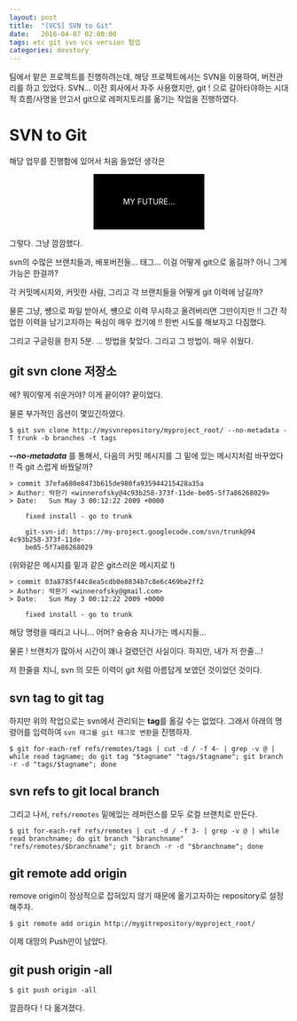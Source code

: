 ```yaml
---
layout: post
title:  "[VCS] SVN to Git"
date:   2016-04-07 02:00:00
tags: etc git svn vcs version 협업
categories: devstory
---
```


팀에서 맡은 프로젝트를 진행하려는데, 해당 프로젝트에서는 SVN을 이용하여, 버전관리를 하고 있었다. SVN... 이전 회사에서 자주 사용했지만, git ! 으로 갈아타야하는 시대적 흐름/사명을 안고서 git으로 레퍼지토리를 옮기는 작업을 진행하였다.


# SVN to Git
해당 업무를 진행함에 있어서 처음 들었던 생각은

<div style="width:200px; height:100px; background-color:black; color:white; vertical-align: middle; text-align: center; margin:auto;">
    <div style="position:relative; line-height: 100px;">MY FUTURE...</div>
</div>

그렇다. 그냥 깜깜했다.

svn의 수많은 브랜치들과, 배포버전들... 태그...
이걸 어떻게 git으로 옮길까? 아니 그게 가능은 한걸까?

각 커밋메시지와, 커밋한 사람, 그리고 각 브랜치들을 어떻게 git 이력에 남길까?

물론 그냥, 썡으로 파일 받아서, 썡으로 이력 무시하고 올려버리면 그만이지만 !! 그간 작업한 이력을 남기고자하는 욕심이 매우 컸기에 !! 한번 시도를 해보자고 다짐했다.

그리고 구글링을 한지 5분.
...
방법을 찾았다.
그리고 그 방법이. 매우 쉬웠다.


## git svn clone **저장소**
에? 뭐이렇게 쉬운거야? 이게 끝이야? 끝이었다.

물론 부가적인 옵션이 몇있긴하였다.

```shell
$ git svn clone http://mysvnrepository/myproject_root/ --no-metadata -T trunk -b branches -t tags
```

***--no-metadata*** 를 통해서, 다음의 커밋 메시지를 그 밑에 있는 메시지처럼 바꾸었다 !! 즉 git 스럽게 바꿨달까?

```shell
> commit 37efa680e8473b615de980fa935944215428a35a
> Author: 박판기 <winnerofsky@4c93b258-373f-11de-be05-5f7a86268029>
> Date:   Sun May 3 00:12:22 2009 +0000

    fixed install - go to trunk

    git-svn-id: https://my-project.googlecode.com/svn/trunk@94 4c93b258-373f-11de-
    be05-5f7a86268029
```

(위와같은 메시지를 밑과 같은 git스러운 메시지로 !)

```shell
> commit 03a8785f44c8ea5cdb0e8834b7c8e6c469be2ff2
> Author: 박판기 <winnerofsky@gmail.com>
> Date:   Sun May 3 00:12:22 2009 +0000

    fixed install - go to trunk
```

해당 명령을 때리고 나니...
어머? 슝슝슝 지나가는 메시지들...

물론 ! 브랜치가 많아서 시간이 꽤나 걸렸던건 사실이다.
하지만, 내가 저 한줄...!

저 한줄을 치니, svn 의 모든 이력이 git 처럼 아름답게 보였던 것이었던 것이다.


## svn tag to git tag
하지만 위의 작업으로는 svn에서 관리되는 **tag**를 옮길 수는 없었다.
그래서 아래의 명령어를 입력하여 `svn 태그를 git 태그로 변환`을 진행하자.

```shell
$ git for-each-ref refs/remotes/tags | cut -d / -f 4- | grep -v @ | while read tagname; do git tag "$tagname" "tags/$tagname"; git branch -r -d "tags/$tagname"; done
```

## svn refs to git local branch
그리고 나서, `refs/remotes` 밑에있는 레퍼런스를 모두 로컬 브랜치로 만든다.

```shell
$ git for-each-ref refs/remotes | cut -d / -f 3- | grep -v @ | while read branchname; do git branch "$branchname" "refs/remotes/$branchname"; git branch -r -d "$branchname"; done
```

## git remote add origin
remove origin이 정상적으로 잡혀있지 않기 때문에 옮기고자하는 repository로 설정해주자.

```shell
$ git remote add origin http://mygitrepository/myproject_root/
```


이제 대망의 Push만이 남았다.

## git push origin -all

```shell
$ git push origin -all
```


깔끔하다 ! 다 옮겨졌다.